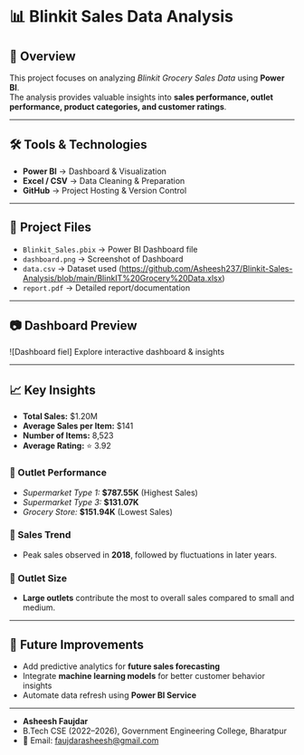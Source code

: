 # 📊 Blinkit Sales Data Analysis

## 📌 Overview
This project focuses on analyzing *Blinkit Grocery Sales Data* using **Power BI**.  
The analysis provides valuable insights into **sales performance, outlet performance, product categories, and customer ratings**.  

---

## 🛠 Tools & Technologies
- **Power BI** → Dashboard & Visualization  
- **Excel / CSV** → Data Cleaning & Preparation  
- **GitHub** → Project Hosting & Version Control  

---

## 📂 Project Files
- `Blinkit_Sales.pbix` → Power BI Dashboard file  
- `dashboard.png` → Screenshot of Dashboard  
- `data.csv` → Dataset used  (https://github.com/Asheesh237/Blinkit-Sales-Analysis/blob/main/BlinkIT%20Grocery%20Data.xlsx)
- `report.pdf` → Detailed report/documentation  

---

## 📷 Dashboard Preview
![Dashboard fiel]
  Explore interactive dashboard & insights  

---

## 📈 Key Insights
- **Total Sales:** $1.20M  
- **Average Sales per Item:** $141  
- **Number of Items:** 8,523  
- **Average Rating:** ⭐ 3.92  

### 🔹 Outlet Performance
- *Supermarket Type 1:* **$787.55K** (Highest Sales)  
- *Supermarket Type 3:* **$131.07K**  
- *Grocery Store:* **$151.94K** (Lowest Sales)  

### 🔹 Sales Trend
- Peak sales observed in **2018**, followed by fluctuations in later years.  

### 🔹 Outlet Size
- **Large outlets** contribute the most to overall sales compared to small and medium.  


---

## 📝 Future Improvements
- Add predictive analytics for **future sales forecasting**  
- Integrate **machine learning models** for better customer behavior insights  
- Automate data refresh using **Power BI Service**  

---

- **Asheesh Faujdar**  
- B.Tech CSE (2022–2026), Government Engineering College, Bharatpur  
- 📧 Email: faujdarasheesh@gmail.com  
